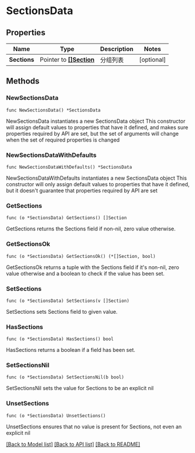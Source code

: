 # SectionsData

## Properties

Name | Type | Description | Notes
------------ | ------------- | ------------- | -------------
**Sections** | Pointer to [**[]Section**](Section.md) | 分组列表 | [optional] 

## Methods

### NewSectionsData

`func NewSectionsData() *SectionsData`

NewSectionsData instantiates a new SectionsData object
This constructor will assign default values to properties that have it defined,
and makes sure properties required by API are set, but the set of arguments
will change when the set of required properties is changed

### NewSectionsDataWithDefaults

`func NewSectionsDataWithDefaults() *SectionsData`

NewSectionsDataWithDefaults instantiates a new SectionsData object
This constructor will only assign default values to properties that have it defined,
but it doesn't guarantee that properties required by API are set

### GetSections

`func (o *SectionsData) GetSections() []Section`

GetSections returns the Sections field if non-nil, zero value otherwise.

### GetSectionsOk

`func (o *SectionsData) GetSectionsOk() (*[]Section, bool)`

GetSectionsOk returns a tuple with the Sections field if it's non-nil, zero value otherwise
and a boolean to check if the value has been set.

### SetSections

`func (o *SectionsData) SetSections(v []Section)`

SetSections sets Sections field to given value.

### HasSections

`func (o *SectionsData) HasSections() bool`

HasSections returns a boolean if a field has been set.

### SetSectionsNil

`func (o *SectionsData) SetSectionsNil(b bool)`

 SetSectionsNil sets the value for Sections to be an explicit nil

### UnsetSections
`func (o *SectionsData) UnsetSections()`

UnsetSections ensures that no value is present for Sections, not even an explicit nil

[[Back to Model list]](../README.md#documentation-for-models) [[Back to API list]](../README.md#documentation-for-api-endpoints) [[Back to README]](../README.md)


